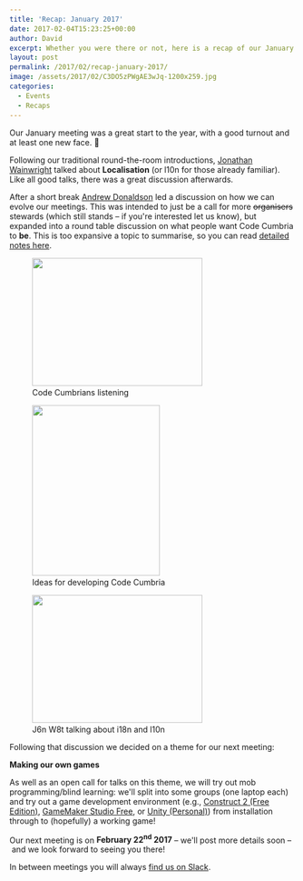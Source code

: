 ```yaml
---
title: 'Recap: January 2017'
date: 2017-02-04T15:23:25+00:00
author: David
excerpt: Whether you were there or not, here is a recap of our January 2017 meeting, and a preview of our next one.
layout: post
permalink: /2017/02/recap-january-2017/
image: /assets/2017/02/C3DO5zPWgAE3wJq-1200x259.jpg
categories:
  - Events
  - Recaps
---
```

Our January meeting was a great start to the year, with a good turnout and at least one new face. 🙂

Following our traditional round-the-room introductions, [Jonathan Wainwright](https://twitter.com/jon_macsim) talked about **Localisation** (or l10n for those already familiar). Like all good talks, there was a great discussion afterwards.

After a short break [Andrew Donaldson](https://twitter.com/adonaldson) led a discussion on how we can evolve our meetings. This was intended to just be a call for more <del>organisers</del> stewards (which still stands – if you're interested let us know), but expanded into a round table discussion on what people want Code Cumbria to **be**. This is too expansive a topic to summarise, so you can read [detailed notes here](/2017/02/evolving-our-meetings/).

<div id='gallery-1' class='gallery galleryid-44 gallery-columns-3 gallery-size-medium'>
  <figure class='gallery-item'> 
  
  <div class='gallery-icon landscape'>
    <a href='/assets/2017/02/IMG_0956.jpg'><img width="300" height="225" src="/assets/2017/02/IMG_0956-300x225.jpg" class="attachment-medium size-medium" alt="" aria-describedby="gallery-1-30" srcset="/assets/2017/02/IMG_0956-300x225.jpg 300w, /assets/2017/02/IMG_0956-768x576.jpg 768w, /assets/2017/02/IMG_0956-1024x768.jpg 1024w, /assets/2017/02/IMG_0956-1200x900.jpg 1200w" sizes="(max-width: 300px) 100vw, 300px" /></a>
  </div><figcaption class='caption-text gallery-caption' id='gallery-1-30'> Code Cumbrians listening </figcaption></figure><figure class='gallery-item'> 
  
  <div class='gallery-icon portrait'>
    <a href='/assets/2017/02/IMG_20170125_210107.jpg'><img width="225" height="300" src="/assets/2017/02/IMG_20170125_210107-225x300.jpg" class="attachment-medium size-medium" alt="" aria-describedby="gallery-1-32" srcset="/assets/2017/02/IMG_20170125_210107-225x300.jpg 225w, /assets/2017/02/IMG_20170125_210107-768x1024.jpg 768w, /assets/2017/02/IMG_20170125_210107-1200x1600.jpg 1200w" sizes="(max-width: 225px) 100vw, 225px" /></a>
  </div><figcaption class='caption-text gallery-caption' id='gallery-1-32'> Ideas for developing Code Cumbria </figcaption></figure><figure class='gallery-item'> 
  
  <div class='gallery-icon landscape'>
    <a href='/assets/2017/02/IMG_0957.jpg'><img width="300" height="225" src="/assets/2017/02/IMG_0957-300x225.jpg" class="attachment-medium size-medium" alt="" aria-describedby="gallery-1-31" srcset="/assets/2017/02/IMG_0957-300x225.jpg 300w, /assets/2017/02/IMG_0957-768x576.jpg 768w, /assets/2017/02/IMG_0957-1024x768.jpg 1024w, /assets/2017/02/IMG_0957-1200x900.jpg 1200w" sizes="(max-width: 300px) 100vw, 300px" /></a>
  </div><figcaption class='caption-text gallery-caption' id='gallery-1-31'> J6n W8t talking about i18n and l10n </figcaption></figure>
</div>

Following that discussion we decided on a theme for our next meeting:

**Making our own games**

As well as an open call for talks on this theme, we will try out mob programming/blind learning: we'll split into some groups (one laptop each) and try out a game development environment (e.g., <a href="https://www.scirra.com/construct2" target="_blank">Construct 2 (Free Edition)</a>, <a href="http://www.yoyogames.com/gamemaker" target="_blank">GameMaker Studio Free</a>, or <a href="https://unity3d.com" target="_blank">Unity (Personal)</a>) from installation through to (hopefully) a working game!

Our next meeting is on **February 22<sup>nd</sup> 2017** – we'll post more details soon – and we look forward to seeing you there!

In between meetings you will always [find us on Slack](https://join.slack.com/t/codecumbria/shared_invite/enQtNjM4MTQ3MzI1OTc1LTNmYTkyZGY4ODEyMjhmNDU3NGJjNmVhZTdhYWIxOWZkNWUzYjc0M2NlMDFkNDRmMjM1Mzc2ZTU5MmNkN2I2YmU).